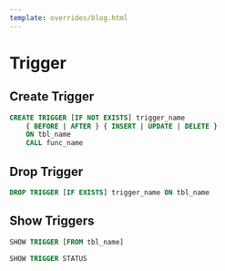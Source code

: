 ```yaml
---
template: overrides/blog.html
---
```


# Trigger

## Create Trigger

```sql
CREATE TRIGGER [IF NOT EXISTS] trigger_name
    { BEFORE | AFTER } { INSERT | UPDATE | DELETE }
    ON tbl_name
    CALL func_name
```

## Drop Trigger

```sql
DROP TRIGGER [IF EXISTS] trigger_name ON tbl_name
```

## Show Triggers

```sql
SHOW TRIGGER [FROM tbl_name]
```

```sql
SHOW TRIGGER STATUS
```
